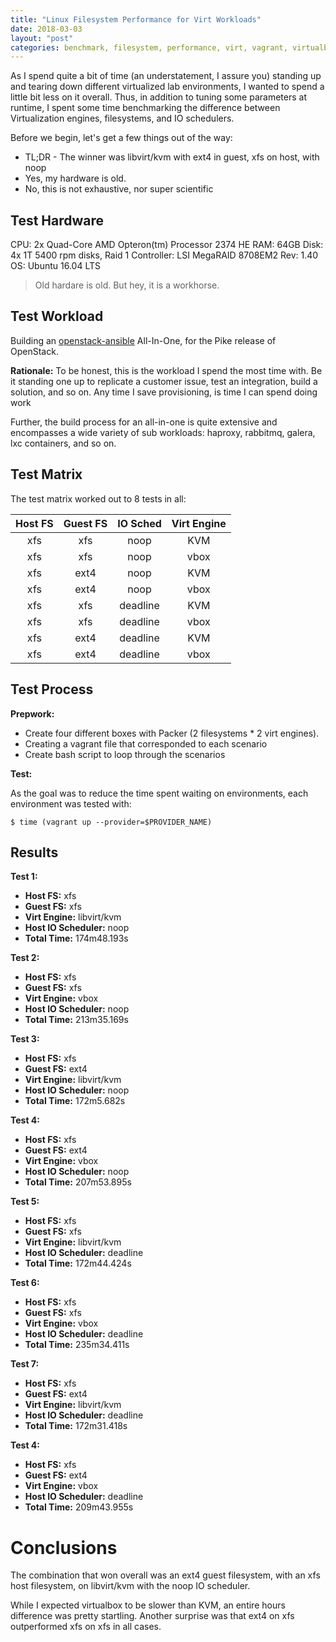 ```yaml
---
title: "Linux Filesystem Performance for Virt Workloads"
date: 2018-03-03
layout: "post"
categories: benchmark, filesystem, performance, virt, vagrant, virtualbox, kvm
---
```


As I spend quite a bit of time (an understatement, I assure you) standing up and tearing down different virtualized lab environments, I wanted to spend a little bit less on it overall. Thus, in addition to tuning some parameters at runtime, I spent some time benchmarking the difference between Virtualization engines, filesystems, and IO schedulers.

Before we begin, let's get a few things out of the way:

* TL;DR - The winner was libvirt/kvm with ext4 in guest, xfs on host, with noop
* Yes, my hardware is old.
* No, this is not exhaustive, nor super scientific

## Test Hardware

CPU: 2x Quad-Core AMD Opteron(tm) Processor 2374 HE
RAM: 64GB
Disk: 4x 1T 5400 rpm disks, Raid 1
Controller: LSI MegaRAID 8708EM2 Rev: 1.40
OS: Ubuntu 16.04 LTS

> Old hardare is old. But hey, it is a workhorse.

## Test Workload

Building an [openstack-ansible](https://governance.openstack.org/tc/reference/projects/openstackansible.html) All-In-One, for the Pike release of OpenStack.

__Rationale:__
To be honest, this is the workload I spend the most time with. Be it standing one up to replicate a customer issue, test an integration, build a solution, and so on. Any time I save provisioning, is time I can spend doing work

Further, the build process for an all-in-one is quite extensive and encompasses a wide variety of sub workloads: haproxy, rabbitmq, galera, lxc containers, and so on.

## Test Matrix

The test matrix worked out to 8 tests in all:

| Host FS | Guest FS | IO Sched | Virt Engine |
|:-------:|:--------:|:--------:|:-----------:|
| xfs     | xfs      |  noop    | KVM         |
| xfs     | xfs      |  noop    | vbox        |
| xfs     | ext4     |  noop    | KVM         |
| xfs     | ext4     |  noop    | vbox        |
| xfs     | xfs      | deadline | KVM         |
| xfs     | xfs      | deadline | vbox        |
| xfs     | ext4     | deadline | KVM         |
| xfs     | ext4     | deadline | vbox        |

## Test Process

__Prepwork:__

* Create four different boxes with Packer (2 filesystems * 2 virt engines).
* Creating a vagrant file that corresponded to each scenario
* Create bash script to loop through the scenarios

__Test:__

As the goal was to reduce the time spent waiting on environments, each environment was tested with:

```
$ time (vagrant up --provider=$PROVIDER_NAME)
```

## Results

__Test 1:__

* __Host FS:__ xfs
* __Guest FS:__ xfs
* __Virt Engine:__ libvirt/kvm
* __Host IO Scheduler:__ noop
* __Total Time:__ 174m48.193s

__Test 2:__

* __Host FS:__ xfs
* __Guest FS:__ xfs
* __Virt Engine:__ vbox
* __Host IO Scheduler:__ noop
* __Total Time:__ 213m35.169s

__Test 3:__

* __Host FS:__ xfs
* __Guest FS:__ ext4
* __Virt Engine:__ libvirt/kvm
* __Host IO Scheduler:__ noop
* __Total Time:__ 172m5.682s

__Test 4:__

* __Host FS:__ xfs
* __Guest FS:__ ext4
* __Virt Engine:__ vbox
* __Host IO Scheduler:__ noop
* __Total Time:__ 207m53.895s

__Test 5:__

* __Host FS:__ xfs
* __Guest FS:__ xfs
* __Virt Engine:__ libvirt/kvm
* __Host IO Scheduler:__ deadline
* __Total Time:__ 172m44.424s

__Test 6:__

* __Host FS:__ xfs
* __Guest FS:__ xfs
* __Virt Engine:__ vbox
* __Host IO Scheduler:__ deadline
* __Total Time:__ 235m34.411s

__Test 7:__

* __Host FS:__ xfs
* __Guest FS:__ ext4
* __Virt Engine:__ libvirt/kvm
* __Host IO Scheduler:__ deadline
* __Total Time:__ 172m31.418s

__Test 4:__

* __Host FS:__ xfs
* __Guest FS:__ ext4
* __Virt Engine:__ vbox
* __Host IO Scheduler:__ deadline
* __Total Time:__ 209m43.955s

# Conclusions

The combination that won overall was an ext4 guest filesystem, with an xfs host filesystem, on libvirt/kvm with the noop IO scheduler.

While I expected virtualbox to be slower than KVM, an entire hours difference was pretty startling. Another surprise was that ext4 on xfs outperformed xfs on xfs in all cases.